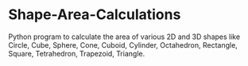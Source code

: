 # Shape-Area-Calculations
Python program to calculate the area of various 2D and 3D shapes like Circle, Cube, Sphere, Cone, Cuboid, Cylinder, Octahedron, Rectangle, Square, Tetrahedron, Trapezoid, Triangle.
